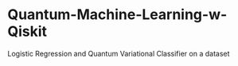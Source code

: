 # Quantum-Machine-Learning-w-Qiskit
Logistic Regression and Quantum Variational Classifier on a dataset
